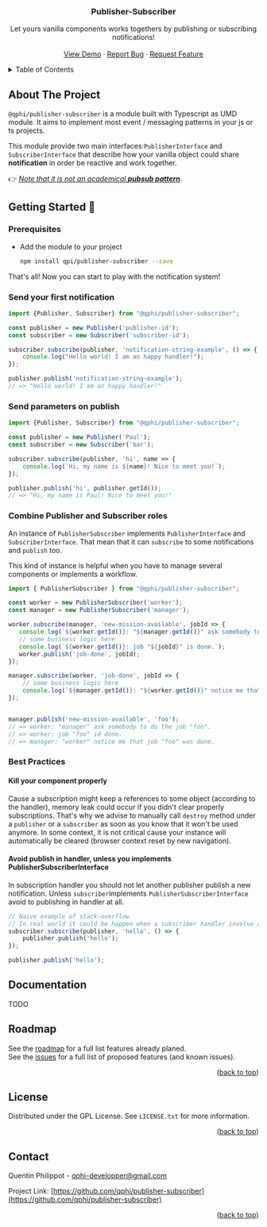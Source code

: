 <br />
<div align="center">
<h3 align="center">Publisher-Subscriber</h3>

  <p align="center">
    Let yours vanilla components works togethers by publishing or subscribing notifications!
    <br />
    <br />
    <a href="https://github.com/othneildrew/Best-README-Template">View Demo</a>
    ·
    <a href="https://github.com/qphi/publisher-subscriber/issues">Report Bug</a>
    ·
    <a href="https://github.com/qphi/publisher-subscriber/issues">Request Feature</a>
  </p>
</div>



<!-- TABLE OF CONTENTS -->
<details>
  <summary>Table of Contents</summary>
  <ol>
    <li>
      <a href="#about-the-project">About The Project</a>
    </li>
    <li>
      <a href="#getting-started">Getting Started</a>
      <ul>
        <li><a href="#prerequisites">Prerequisites</a></li>
        <li><a href="#send-your-first-notification">Send your first notification</a></li>
        <li><a href="#send-parameters-on-publish">Send parameters on publish</a></li>
        <li><a href="#combine-publisher-and-subscriber-roles">Combine Publisher and Subscriber roles</a></li>
      </ul>
    </li>
    <li><a href="#documentation">Documentation</a></li>
    <li><a href="#license">License</a></li>
    <li><a href="#contact">Contact</a></li>
  </ol>
</details>



<!-- ABOUT THE PROJECT -->
## About The Project

```@qphi/publisher-subscriber``` is a module built with Typescript as UMD module. It aims to implement most event / messaging patterns in your js or ts projects.

This module provide two main interfaces:``PublisherInterface`` and ``SubscriberInterface`` that describe how your vanilla object could share **notification** in order be reactive and work together.

👉 <i><u>Note that it is not an academical **pubsub pattern**</u></i>.


<!-- GETTING STARTED -->
## Getting Started 🚀

### Prerequisites

* Add the module to your project 
  ```sh
  npm install qpi/publisher-subscriber --save
  ```

That's all! Now you can start to play with the notification system!

### Send your first notification

```js
import {Publisher, Subscriber} from "@qphi/publisher-subscriber";

const publisher = new Publisher('publisher-id');
const subscriber = new Subscriber('subscriber-id');

subscriber.subscribe(publisher, 'notification-string-example', () => {
    console.log("Hello world! I am an happy handler!");
});

publisher.publish('notification-string-example');
// => "Hello world! I am an happy handler!"
```


### Send parameters on publish 

```js
import {Publisher, Subscriber} from "@qphi/publisher-subscriber";

const publisher = new Publisher('Paul');
const subscriber = new Subscriber('bar');

subscriber.subscribe(publisher, 'hi', name => {
    console.log(`Hi, my name is ${name}! Nice to meet you!`);
});

publisher.publish('hi', publisher.getId());
// => "Hi, my name is Paul! Nice to meet you!"
```

### Combine Publisher and Subscriber roles 

An instance of ``PublisherSubscriber`` implements ``PublisherInterface`` and ``SubscriberInterface``. That mean that it can ``subscribe`` to some notifications and ``publish`` too.

This kind of instance is helpful when you have to manage several components or implements a workflow.
```js
import { PublisherSubscriber } from "@qphi/publisher-subscriber";

const worker = new PublisherSubscriber('worker');
const manager = new PublisherSubscriber('manager');

worker.subscribe(manager, 'new-mission-available', jobId => {
   console.log(`${worker.getId()}: "${manager.getId()}" ask somebody to do the job "${jobId}".`);
   // some business logic here
   console.log(`${worker.getId()}: job "${jobId}" is done.`);
   worker.publish('job-done', jobId); 
});

manager.subscribe(worker, 'job-done', jobId => {
    // some business logic here
    console.log(`${manager.getId()}: "${worker.getId()}" notice me that job "${jobId}" was done.`);
});


manager.publish('new-mission-available', 'foo');
// => worker: "manager" ask somebody to do the job "foo".
// => worker: job "foo" id done.
// => manager: "worker" notice me that job "foo" was done.
```

### Best Practices

#### Kill your component properly
Cause a subscription might keep a references to some object (according to the handler), memory leak could occur if you didn't clear properly subscriptions. That's why we advise to manually call ``destroy`` method under a ``publisher`` or a ``subscriber`` as soon as you know that it won't be used anymore. In some context, it is not critical cause your instance will automatically be cleared (browser context reset by new navigation). 
  
#### Avoid publish in handler, unless you implements PublisherSubscriberInterface
In subscription handler you should not let another publisher publish a new notification. Unless ``subscriber``implements ``PublisherSubscriberInterface`` avoid to publishing in handler at all. 
```js
// Naive example of stack-overflow 
// In real world it could be happen when a subscriber handler involve another publication
subscriber.subscribe(publisher, 'hello', () => {
    publisher.publish('hello');    
});

publisher.publish('hello'); 
```
<!-- DOCUMENTAION -->
## Documentation

TODO 

<!-- ROADMAP -->
## Roadmap


See the [roadmap](https://github.com/qphi/publisher-subscriber/projects) for a full list features already planed.<br>
See the [issues](https://github.com/qphi/publisher-subscriber/issues) for a full list of proposed features (and known issues).

<p align="right">(<a href="#top">back to top</a>)</p>



<!-- LICENSE -->
## License

Distributed under the GPL License. See `LICENSE.txt` for more information.

<p align="right">(<a href="#top">back to top</a>)</p>

<!-- CONTACT -->
## Contact

Quentin Philippot - qphi-developper@gmail.com

Project Link: [https://github.com/qphi/publisher-subscriber](https://github.com/qphi/publisher-subscriber)

<p align="right">(<a href="#top">back to top</a>)</p>